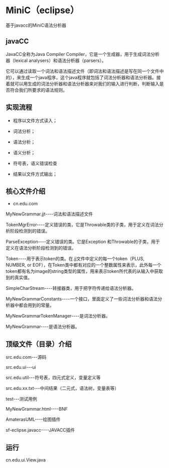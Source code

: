 # MiniC（eclipse）
基于javacc的MiniC语法分析器

## javaCC

JavaCC全称为Java Compiler Compiler，它是一个生成器，用于生成词法分析器（lexical analysers）和语法分析器（parsers）。

它可以通过读取一个词法和语法描述文件（即词法和语法描述是写在同一个文件中的），来生成一个java程序，这个java程序就包括了词法分析器和语法分析器。接着就可以用生成的词法分析器和语法分析器来对我们的输入进行判断，判断输入是否符合我们所要求的语法规则。

## 实现流程

- 程序以文件方式读入；

- 词法分析；

- 语法分析；

- 语义分析；

- 符号表，语义错误检查

- 结果以文件方式输出；


## 核心文件介绍

- cn.edu.com

MyNewGrammar.jjt----词法和语法描述文件

TokenMgrError----定义错误的类，它是Throwable类的子类，用于定义在词法分析阶段检测到的错误。

ParseException----定义错误的类。它是Exception 和Throwable的子类，用于定义在语法分析阶段检测到的错误。

Token----用于表示token的类。在.jj文件中定义的每一个token（PLUS, NUMBER, or EOF），在Token类中都有对应的一个整数属性来表示，此外每一个token都有名为image的string类型的属性，用来表示token所代表的从输入中获取到的真实值。

SimpleCharStream----转接器类，用于把字符传递给语法分析器。

MyNewGrammarConstants----一个接口，里面定义了一些词法分析器和语法分析器中都会用到的常量。

MyNewGrammarTokenManager----是词法分析器。

MyNewGrammar----是语法分析器。

## 顶级文件（目录）介绍

src.edu.com---源码

src.edu.ui---ui

src.edu.util---符号表，四元式定义，变量定义等

src.edu.xx.txt---中间结果（二元式，语法树，变量表等）
   
test---测试用例

MyNewGrammar.html----BNF

AmaterasUML----绘图插件

sf-eclipse.javacc----JAVACC插件

## 运行

cn.edu.ui.View.java
